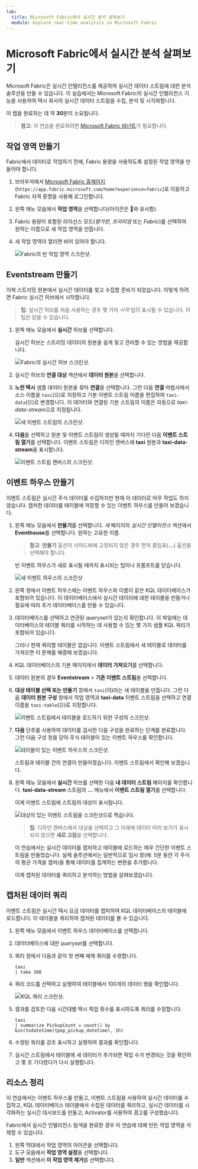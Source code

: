 ```yaml
---
lab:
  title: Microsoft Fabric에서 실시간 분석 살펴보기
  module: Explore real-time analytics in Microsoft Fabric
---
```


# Microsoft Fabric에서 실시간 분석 살펴보기

Microsoft Fabric은 실시간 인텔리전스를 제공하여 실시간 데이터 스트림에 대한 분석 솔루션을 만들 수 있습니다. 이 실습에서는 Microsoft Fabric의 실시간 인텔리전스 기능을 사용하여 택시 회사의 실시간 데이터 스트림을 수집, 분석 및 시각화합니다.

이 랩을 완료하는 데 약 **30**분이 소요됩니다.

> **참고**: 이 연습을 완료하려면 [Microsoft Fabric 테넌트](https://learn.microsoft.com/fabric/get-started/fabric-trial)가 필요합니다.

## 작업 영역 만들기

Fabric에서 데이터로 작업하기 전에, Fabric 용량을 사용하도록 설정된 작업 영역을 만들어야 합니다.

1. 브라우저에서 [Microsoft Fabric 홈페이지](https://app.fabric.microsoft.com/home?experience=fabric)(`https://app.fabric.microsoft.com/home?experience=fabric`)로 이동하고 Fabric 자격 증명을 사용해 로그인합니다.
1. 왼쪽 메뉴 모음에서 **작업 영역**을 선택합니다(아이콘은 와 유사함).
1. Fabric 용량이 포함된 라이선스 모드(*평가판*, *프리미엄* 또는 *Fabric*)를 선택하여 원하는 이름으로 새 작업 영역을 만듭니다.
1. 새 작업 영역이 열리면 비어 있어야 합니다.

    ![Fabric의 빈 작업 영역 스크린샷.](./images/new-workspace.png)

## Eventstream 만들기

이제 스트리밍 원본에서 실시간 데이터를 찾고 수집할 준비가 되었습니다. 이렇게 하려면 Fabric 실시간 허브에서 시작합니다.

> **팁**: 실시간 허브를 처음 사용하는 경우 몇 가지 *시작* 팁이 표시될 수 있습니다. 이 팁은 닫을 수 있습니다.

1. 왼쪽 메뉴 모음에서 **실시간** 허브를 선택합니다.

    실시간 허브는 스트리밍 데이터의 원본을 쉽게 찾고 관리할 수 있는 방법을 제공합니다.

    ![Fabric의 실시간 허브 스크린샷.](./images/real-time-hub.png)

1. 실시간 허브의 **연결 대상** 섹션에서 **데이터 원본**을 선택합니다.
1. **노란 택시** 샘플 데이터 원본을 찾아 **연결**을 선택합니다. 그런 다음 **연결** 마법사에서 소스 이름을 `taxi`(으)로 지정하고 기본 이벤트 스트림 이름을 편집하여 `taxi-data`(으)로 변경합니다. 이 데이터와 연결된 기본 스트림의 이름은 자동으로 *taxi-data-stream*으로 지정됩니다.

    ![새 이벤트 스트림의 스크린샷.](./images/name-eventstream.png)

1. **다음**을 선택하고 원본 및 이벤트 스트림이 생성될 때까지 기다린 다음 **이벤트 스트림 열기**를 선택합니다. 이벤트 스트림은 디자인 캔버스에 **taxi** 원본과 **taxi-data-stream**을 표시합니다.

   ![이벤트 스트림 캔버스의 스크린샷.](./images/new-taxi-stream.png)

## 이벤트 하우스 만들기

이벤트 스트림은 실시간 주식 데이터를 수집하지만 현재 이 데이터로 아무 작업도 하지 않습니다. 캡처한 데이터를 테이블에 저장할 수 있는 이벤트 하우스를 만들어 보겠습니다.

1. 왼쪽 메뉴 모음에서 **만들기**를 선택합니다. *새* 페이지의 *실시간 인텔리전스* 섹션에서 **Eventhouse**를 선택합니다. 원하는 고유한 이름.

    >**참고**: **만들기** 옵션이 사이드바에 고정되지 않은 경우 먼저 줄임표(**...**) 옵션을 선택해야 합니다.

    빈 이벤트 하우스가 새로 표시될 때까지 표시되는 팁이나 프롬프트를 닫습니다.

    ![새 이벤트 하우스의 스크린샷](./images/create-eventhouse.png)

1. 왼쪽 창에서 이벤트 하우스에는 이벤트 하우스와 이름이 같은 KQL 데이터베이스가 포함되어 있습니다. 이 데이터베이스에서 실시간 데이터에 대한 테이블을 만들거나 필요에 따라 추가 데이터베이스를 만들 수 있습니다.
1. 데이터베이스를 선택하고 연관된 *queryset*가 있는지 확인합니다. 이 파일에는 데이터베이스의 테이블 쿼리를 시작하는 데 사용할 수 있는 몇 가지 샘플 KQL 쿼리가 포함되어 있습니다.

    그러나 현재 쿼리할 테이블은 없습니다. 이벤트 스트림에서 새 테이블로 데이터를 가져오면 이 문제를 해결해 보겠습니다.

1. KQL 데이터베이스의 기본 페이지에서 **데이터 가져오기**를 선택합니다.
1. 데이터 원본의 경우 **Eventstream** > **기존 이벤트 스트림**을 선택합니다.
1. **대상 테이블 선택 또는 만들기** 창에서 `taxi`(이)라는 새 테이블을 만듭니다. 그런 다음 **데이터 원본 구성** 창에서 작업 영역과 **taxi-data** 이벤트 스트림을 선택하고 연결 이름을 `taxi-table`(으)로 지정합니다.

   ![이벤트 스트림에서 테이블을 로드하기 위한 구성의 스크린샷.](./images/configure-destination.png)

1. **다음** 단추를 사용하여 데이터를 검사한 다음 구성을 완료하는 단계를 완료합니다. 그런 다음 구성 창을 닫아 주식 테이블이 있는 이벤트 하우스를 확인합니다.

   ![테이블이 있는 이벤트 하우스의 스크린샷.](./images/eventhouse-with-table.png)

    스트림과 테이블 간의 연결이 만들어졌습니다. 이벤트 스트림에서 확인해 보겠습니다.

1. 왼쪽 메뉴 모음에서 **실시간** 허브를 선택한 다음 **내 데이터 스트림** 페이지를 확인합니다. **taxi-data-stream** 스트림의 **...** 메뉴에서 **이벤트 스트림 열기**를 선택합니다.

    이제 이벤트 스트림에 스트림의 대상이 표시됩니다.

   ![대상이 있는 이벤트 스트림을 스크린샷으로 찍습니다.](./images/eventstream-destination.png)

    > **팁**: 디자인 캔버스에서 대상을 선택하고 그 아래에 데이터 미리 보기가 표시되지 않으면 **새로 고침**을 선택합니다.

    이 연습에서는 실시간 데이터를 캡처하고 테이블에 로드하는 매우 간단한 이벤트 스트림을 만들었습니다. 실제 솔루션에서는 일반적으로 임시 창(예: 5분 동안 각 주식의 평균 가격을 캡처)을 통해 데이터를 집계하는 변환을 추가합니다.

    이제 캡처된 데이터를 쿼리하고 분석하는 방법을 살펴보겠습니다.

## 캡처된 데이터 쿼리

이벤트 스트림은 실시간 택시 요금 데이터를 캡처하여 KQL 데이터베이스의 테이블에 로드합니다. 이 테이블을 쿼리하여 캡처된 데이터를 볼 수 있습니다.

1. 왼쪽 메뉴 모음에서 이벤트 하우스 데이터베이스를 선택합니다.
1. 데이터베이스에 대한 *queryset*를 선택합니다.
1. 쿼리 창에서 다음과 같이 첫 번째 예제 쿼리를 수정합니다.

    ```kql
    taxi
    | take 100
    ```

1. 쿼리 코드를 선택하고 실행하여 테이블에서 100개의 데이터 행을 확인합니다.

    ![KQL 쿼리 스크린샷.](./images/kql-stock-query.png)

1. 결과를 검토한 다음 시간대별 택시 픽업 횟수를 표시하도록 쿼리를 수정합니다.

    ```kql
    taxi
    | summarize PickupCount = count() by bin(todatetime(tpep_pickup_datetime), 1h)
    ```

1. 수정된 쿼리를 강조 표시하고 실행하여 결과를 확인합니다.
1. 실시간 스트림에서 테이블에 새 데이터가 추가되면 픽업 수가 변경되는 것을 확인하고 몇 초 기다렸다가 다시 실행합니다.

## 리소스 정리

이 연습에서는 이벤트 하우스를 만들고, 이벤트 스트림을 사용하여 실시간 데이터를 수집하고, KQL 데이터베이스 테이블에서 수집된 데이터를 쿼리하고, 실시간 데이터를 시각화하는 실시간 대시보드를 만들고, Activator를 사용하여 경고를 구성했습니다.

Fabric에서 실시간 인텔리전스 탐색을 완료한 경우 이 연습에 대해 만든 작업 영역을 삭제할 수 있습니다.

1. 왼쪽 막대에서 작업 영역의 아이콘을 선택합니다.
2. 도구 모음에서 **작업 영역 설정**을 선택합니다.
3. **일반** 섹션에서 **이 작업 영역 제거**를 선택합니다.
